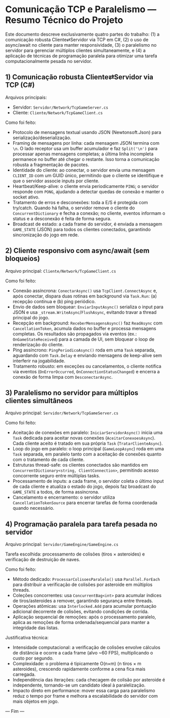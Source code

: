 # Comunicação TCP e Paralelismo — Resumo Técnico do Projeto

Este documento descreve exclusivamente quatro partes do trabalho: (1) a comunicação robusta Cliente⇄Servidor via TCP em C#, (2) o uso de async/await no cliente para manter responsividade, (3) o paralelismo no servidor para gerenciar múltiplos clientes simultaneamente, e (4) a aplicação de técnicas de programação paralela para otimizar uma tarefa computacionalmente pesada no servidor.


## 1) Comunicação robusta Cliente⇄Servidor via TCP (C#)

Arquivos principais:
- Servidor: `Servidor/Network/TcpGameServer.cs`
- Cliente: `Cliente/Network/TcpGameClient.cs`

Como foi feito:
- Protocolo de mensagens textual usando JSON (Newtonsoft.Json) para serialização/deserialização.
- Framing de mensagens por linha: cada mensagem JSON termina com `\n`. O lado receptor usa um buffer acumulador e faz `Split('\n')` para processar apenas mensagens completas; a última linha incompleta permanece no buffer até chegar o restante. Isso torna a comunicação robusta a fragmentação de pacotes.
- Identidade do cliente: ao conectar, o servidor envia uma mensagem `CLIENT_ID` com um GUID único, permitindo que o cliente se identifique e que o servidor associe inputs por cliente.
- Heartbeat/Keep-alive: o cliente envia periodicamente `PING`; o servidor responde com `PONG`, ajudando a detectar quedas de conexão e manter o socket ativo.
- Tratamento de erros e desconexões: toda a E/S é protegida com try/catch. Quando há falha, o servidor remove o cliente do `ConcurrentDictionary` e fecha a conexão; no cliente, eventos informam o status e a desconexão é feita de forma segura.
- Broadcast de estado: a cada frame do servidor, é enviada a mensagem `GAME_STATE` (JSON) para todos os clientes conectados, garantindo sincronização do jogo em rede.


## 2) Cliente responsivo com async/await (sem bloqueios)

Arquivo principal: `Cliente/Network/TcpGameClient.cs`

Como foi feito:
- Conexão assíncrona: `ConectarAsync()` usa `TcpClient.ConnectAsync` e, após conectar, dispara duas rotinas em background via `Task.Run`: (a) recepção contínua e (b) ping periódico.
- Envio de dados sem bloquear: `EnviarInputAsync()` serializa o input para JSON e usa `_stream.WriteAsync`/`FlushAsync`, evitando travar a thread principal do jogo.
- Recepção em background: `ReceberMensagensAsync()` faz `ReadAsync` com `CancellationToken`, acumula dados no buffer e processa mensagens completas. Os resultados são propagados via eventos (ex.: `OnGameStateReceived`) para a camada de UI, sem bloquear o loop de renderização do cliente.
- Ping assíncrono: `PingPeriodicoAsync()` roda em uma `Task` separada, aguardando com `Task.Delay` e enviando mensagens de keep-alive sem interferir na jogabilidade.
- Tratamento robusto: em exceções ou cancelamentos, o cliente notifica via eventos (`OnErrorOccurred`, `OnConnectionStatusChanged`) e encerra a conexão de forma limpa com `DesconectarAsync`.


## 3) Paralelismo no servidor para múltiplos clientes simultâneos

Arquivo principal: `Servidor/Network/TcpGameServer.cs`

Como foi feito:
- Aceitação de conexões em paralelo: `IniciarServidorAsync()` inicia uma `Task` dedicada para aceitar novas conexões (`AceitarConexoesAsync`). Cada cliente aceito é tratado em sua própria `Task` (`TratarClienteAsync`).
- Loop do jogo em paralelo: o loop principal (`GameLoopAsync`) roda em uma `Task` separada, em paralelo tanto com a aceitação de conexões quanto com o tratamento de cada cliente.
- Estruturas thread-safe: os clientes conectados são mantidos em `ConcurrentDictionary<string, ClientConnection>`, permitindo acesso concorrente seguro entre múltiplas tasks.
- Processamento de inputs: a cada frame, o servidor coleta o último input de cada cliente e atualiza o estado do jogo, depois faz broadcast do `GAME_STATE` a todos, de forma assíncrona.
- Cancelamento e encerramento: o servidor utiliza `CancellationTokenSource` para encerrar tarefas de forma coordenada quando necessário.


## 4) Programação paralela para tarefa pesada no servidor

Arquivo principal: `Servidor/GameEngine/GameEngine.cs`

Tarefa escolhida: processamento de colisões (tiros × asteroides) e verificação de destruição de naves.

Como foi feito:
- Método dedicado: `ProcessarColisoesParalelo()` usa `Parallel.ForEach` para distribuir a verificação de colisões por asteroide em múltiplos threads.
- Coleções concorrentes: usa `ConcurrentBag<int>` para acumular índices de tiros/asteroides a remover, garantindo segurança entre threads.
- Operações atômicas: usa `Interlocked.Add` para acumular pontuação adicional decorrente de colisões, evitando condições de corrida.
- Aplicação sequencial de remoções: após o processamento paralelo, aplica as remoções de forma ordenada/sequencial para manter a integridade das listas.

Justificativa técnica:
- Intensidade computacional: a verificação de colisões envolve cálculos de distância e ocorre a cada frame (alvo ~60 FPS), multiplicando o custo por segundo.
- Complexidade: o problema é tipicamente O(n×m) (n tiros × m asteroides), crescendo rapidamente conforme a cena fica mais carregada.
- Independência das iterações: cada checagem de colisão por asteroide é independente, tornando-se um candidato ideal à paralelização.
- Impacto direto em performance: mover essa carga para paralelismo reduz o tempo por frame e melhora a escalabilidade do servidor com mais objetos em jogo.


— Fim —